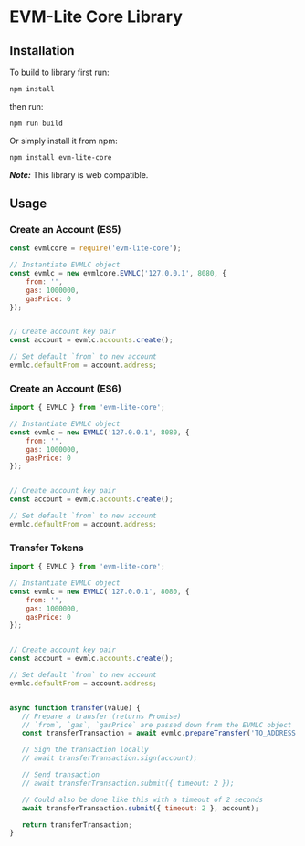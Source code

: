 # EVM-Lite Core Library

## Installation

To build to library first run:

```bash
npm install
```

then run:

```bash
npm run build
```

Or simply install it from npm:

```bash
npm install evm-lite-core
```

***Note:*** This library is web compatible.


## Usage

### Create an Account (ES5)


```javascript
const evmlcore = require('evm-lite-core');

// Instantiate EVMLC object
const evmlc = new evmlcore.EVMLC('127.0.0.1', 8080, {
    from: '',
    gas: 1000000,
    gasPrice: 0
});


// Create account key pair
const account = evmlc.accounts.create();

// Set default `from` to new account
evmlc.defaultFrom = account.address;
```

### Create an Account (ES6)


```javascript
import { EVMLC } from 'evm-lite-core';

// Instantiate EVMLC object
const evmlc = new EVMLC('127.0.0.1', 8080, {
    from: '',
    gas: 1000000,
    gasPrice: 0
});


// Create account key pair
const account = evmlc.accounts.create();

// Set default `from` to new account
evmlc.defaultFrom = account.address;
```

### Transfer Tokens

```javascript
import { EVMLC } from 'evm-lite-core';

// Instantiate EVMLC object
const evmlc = new EVMLC('127.0.0.1', 8080, {
    from: '',
    gas: 1000000,
    gasPrice: 0
});


// Create account key pair
const account = evmlc.accounts.create();

// Set default `from` to new account
evmlc.defaultFrom = account.address;


async function transfer(value) {
   // Prepare a transfer (returns Promise)
   // `from`, `gas`, `gasPrice` are passed down from the EVMLC object
   const transferTransaction = await evmlc.prepareTransfer('TO_ADDRESS', 100);

   // Sign the transaction locally
   // await transferTransaction.sign(account);

   // Send transaction
   // await transferTransaction.submit({ timeout: 2 });

   // Could also be done like this with a timeout of 2 seconds
   await transferTransaction.submit({ timeout: 2 }, account);

   return transferTransaction;
}
```
